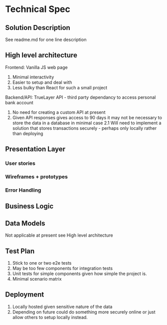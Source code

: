 # Technical Spec

## Solution Description 

See readme.md for one line description

## High level architecture 
Frontend: Vanilla JS web page 
1. Minimal interactivity
2. Easier to setup and deal with
3. Less bulky than React for such a small project

Backend/API:
TrueLayer API - third party dependancy to access personal bank account
1. No need for creating a custom API at present
2. Given API responses gives access to 90 days it may not be necessary to store the data in a database in minimal case
2.1 Will need to implement a solution that stores transactions securely - perhaps only locally rather than deploying

## Presentation Layer
### User stories
### Wireframes + prototypes
### Error Handling

## Business Logic 

## Data Models
Not applicable at present see High level architecture

## Test Plan
1. Stick to one or two e2e tests
2. May be too few components for integration tests
3. Unit tests for simple components given how simple the project is.
4. Minimal scenario matrix

## Deployment 
1. Locally hosted given sensitive nature of the data
2. Depending on future could do something more securely online or just allow others to setup locally instead.
